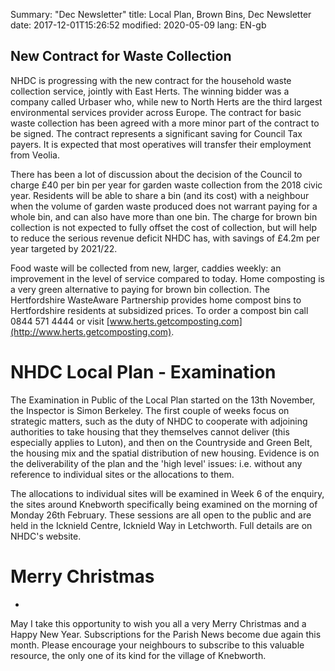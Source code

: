 Summary: "Dec Newsletter"
title: Local Plan, Brown Bins, Dec Newsletter
date: 2017-12-01T15:26:52
modified: 2020-05-09
lang: EN-gb



## New Contract for Waste Collection



NHDC is progressing with the new contract for the household waste
collection service, jointly with East Herts. The winning bidder was a
company called Urbaser who, while new to North Herts are the third
largest environmental services provider across Europe. The contract for
basic waste collection has been agreed with a more minor part of the
contract to be signed. The contract represents a significant saving for
Council Tax payers. It is expected that most operatives will transfer
their employment from Veolia.

There has been a lot of discussion about the decision of the Council to
charge &pound;40 per bin per year for garden waste collection from the 2018
civic year. Residents will be able to share a bin (and its cost) with a
neighbour when the volume of garden waste produced does not warrant
paying for a whole bin, and can also have more than one bin. The charge
for brown bin collection is not expected to fully offset the cost of
collection, but will help to reduce the serious revenue deficit NHDC
has, with savings of &pound;4.2m per year targeted by 2021/22.


Food waste will be collected from new, larger, caddies weekly: an
improvement in the level of service compared to today. Home composting
is a very green alternative to paying for brown bin collection. The
Hertfordshire WasteAware Partnership provides home compost bins to
Hertfordshire residents at subsidized prices. To order a compost bin
call 0844 571 4444 or visit
[www.herts.getcomposting.com](http://www.herts.getcomposting.com).


# NHDC Local Plan - Examination




The Examination in
Public of the Local Plan started on the 13th November, the Inspector is
Simon Berkeley. The first couple of weeks focus on strategic matters,
such as the duty of NHDC to cooperate with adjoining authorities to take
housing that they themselves cannot deliver (this especially applies to
Luton), and then on the Countryside and Green Belt, the housing mix and
the spatial distribution of new housing. Evidence is on the
deliverability of the plan and the \'high level\' issues: i.e. without
any reference to individual sites or the allocations to them.


The allocations to individual sites will be examined in Week 6 of the enquiry, the sites around Knebworth specifically being examined on the morning of Monday 26th February. These sessions are all open to the public and are held in the Icknield Centre, Icknield Way in Letchworth. Full details are on NHDC's website.
 # Merry Christmas
-

May I take this opportunity to wish you all a very Merry Christmas and a
Happy New Year. Subscriptions for the Parish News become due again this
month. Please encourage your neighbours to subscribe to this valuable
resource, the only one of its kind for the village of Knebworth.
